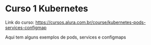 # Curso 1 Kubernetes

Link do curso: https://cursos.alura.com.br/course/kubernetes-pods-services-configmap

Aqui tem alguns exemplos de pods, services e configmaps